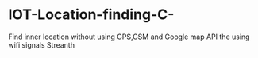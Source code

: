 # IOT-Location-finding-C-
Find inner location without using GPS,GSM and Google map API the using wifi signals Streanth
